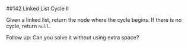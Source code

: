 ##142 Linked List Cycle II

Given a linked list, return the node where the cycle begins. If there is no cycle, return `null`.

Follow up:
Can you solve it without using extra space?